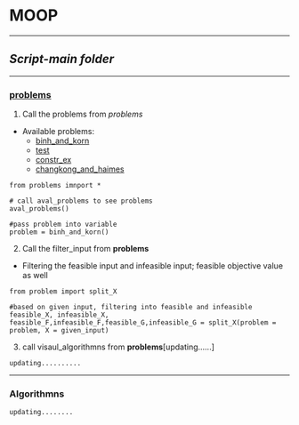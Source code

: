 # MOOP

----

## *Script-main folder*

----
### [problems](https://en.wikipedia.org/wiki/Test_functions_for_optimization)
  1. Call the problems from *problems*
  
   - Available problems:
      - [binh_and_korn](https://en.wikipedia.org/wiki/File:Binh_and_Korn_function.pdf)
      - [test](https://en.wikipedia.org/wiki/File:Test_function_4_-_Binh.pdf)
      - [constr_ex](https://en.wikipedia.org/wiki/File:Constr-Ex_problem.pdf)
      - [changkong_and_haimes](https://en.wikipedia.org/wiki/File:Chakong_and_Haimes_function.pdf)
  
   
```
from problems imnport *

# call aval_problems to see problems
aval_problems()

#pass problem into variable
problem = binh_and_korn()
```
  2. Call the filter_input from **problems**

   - Filtering the feasible input and infeasible input; feasible objective value as well
```
from problem import split_X

#based on given input, filtering into feasible and infeasible
feasible_X, infeasible_X, feasible_F,infeasible_F,feasible_G,infeasible_G = split_X(problem = problem, X = given_input)
```

  3. call visaul_algorithmns from **problems**[updating......]
```
updating..........

```
----
### Algorithmns



```
updating........
```
